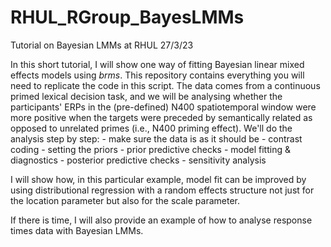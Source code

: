 # RHUL_RGroup_BayesLMMs

<p>Tutorial on Bayesian LMMs at RHUL 27/3/23
</p>
<p>In this short tutorial, I will show one way of fitting Bayesian linear mixed effects models using <em>brms</em>. This repository contains everything you will need to replicate the code in this script. The data comes from a continuous primed lexical decision task, and we will be analysing whether the participants' ERPs in the (pre-defined) N400 spatiotemporal window were more positive when the targets were preceded by semantically related as opposed to unrelated primes (i.e., N400 priming effect). We'll do the analysis step by step:
- make sure the data is as it should be
- contrast coding 
- setting the priors
- prior predictive checks
- model fitting & diagnostics
- posterior predictive checks
- sensitivity analysis
</p>
<p>I will show how, in this particular example, model fit can be improved by using distributional regression with a random effects structure not just for the location parameter but also for the scale parameter.
</p>
<p>If there is time, I will also provide an example of how to analyse response times data with Bayesian LMMs. 
</p>
